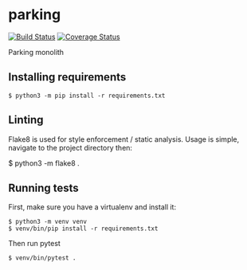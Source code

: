 # parking

[![Build Status](https://travis-ci.com/educationallylimited/parking.svg?branch=master)](https://travis-ci.com/educationallylimited/parking)
[![Coverage Status](https://coveralls.io/repos/github/educationallylimited/parking/badge.svg?branch=master)](https://coveralls.io/github/educationallylimited/parking?branch=master)

Parking monolith

## Installing requirements

    $ python3 -m pip install -r requirements.txt

## Linting

Flake8 is used for style enforcement / static analysis. Usage is simple,
navigate to the project directory then:

   $ python3 -m flake8 .

  
## Running tests

First, make sure you have a virtualenv and install it:

	$ python3 -m venv venv
	$ venv/bin/pip install -r requirements.txt
	
	
Then run pytest

	$ venv/bin/pytest .